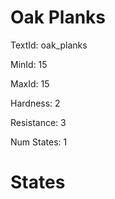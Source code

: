 # Oak Planks

TextId: oak_planks

MinId: 15

MaxId: 15

Hardness: 2

Resistance: 3


Num States: 1

# States
```

```